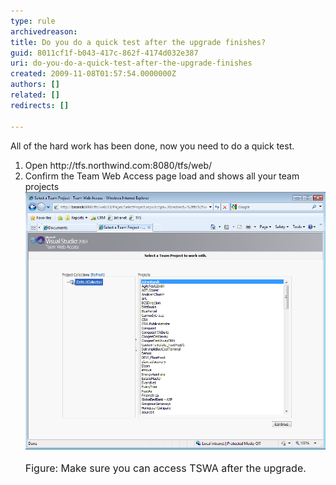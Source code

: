 ```yaml
---
type: rule
archivedreason: 
title: Do you do a quick test after the upgrade finishes?
guid: 8011cf1f-b043-417c-862f-4174d032e387
uri: do-you-do-a-quick-test-after-the-upgrade-finishes
created: 2009-11-08T01:57:54.0000000Z
authors: []
related: []
redirects: []

---
```




  <p>All of the hard work has been done, now you need to do a quick test.</p>
<ol>
    <li>Open http://tfs.northwind.com:8080/tfs/web/ </li>
    <li>Confirm the Team Web Access page load and shows all your team projects<br>
    <span><img style="width:500px;height:412px;" alt="Quick Test After Upgrade" src="QuickTestAfterUpgrade.png" /></span> <br>
    <font class="ms-rteCustom-FigureNormal" size="+0">Figure: Make sure you can access TSWA after the upgrade.</font></li>
</ol>

<br><excerpt class='endintro'></excerpt><br>



